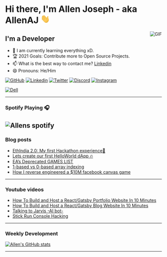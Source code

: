 # Hi there, I'm Allen Joseph - aka AllenAJ <img width="30px" src="https://github.com/SatYu26/SatYu26/raw/master/Assets/Hi.gif" />

<img align="right" alt="GIF" height="160px" src="https://octodex.github.com/images/daftpunktocat-thomas.gif" />

## I'm a Developer


- 🌱 I am currently learning everything xD.
- 🏆 2021 Goals: Contribute more to Open Source Projects.
- 📫 What is the best way to contact me? [Linkedin](https://www.linkedin.com/in/allenjosephaj/)
- 😄 Pronouns: He/Him

[![GitHub](https://img.shields.io/badge/Github-100000?style=for-the-badge&logo=github&logoColor=white)](https://github.com/AllenAJ)
[![Linkedin](https://img.shields.io/badge/Linkedin-0077B5?style=for-the-badge&logo=linkedin&logoColor=white)](https://www.linkedin.com/in/allenjosephaj/)
[![Twitter](https://img.shields.io/badge/Twitter-1DA1F2?style=for-the-badge&logo=twitter&logoColor=white)](https://twitter.com/allenjosephaj)
[![Discord](https://img.shields.io/badge/Discord-7289DA?style=for-the-badge&logo=discord&logoColor=white)](https://discord.gg/ZhzMmerYzN)
[![Instagram](https://img.shields.io/badge/Instagram-FF4500?style=for-the-badge&logo=instagram&logoColor=white)](https://www.instagram.com/allen.codes/)

[![Dell](https://img.shields.io/badge/Inspiron-15-3000?style=for-the-badge&logo=dell&logoColor=white)]()


---

### Spotify Playing 🎧
![Allens spotify](https://spotify-recently-played-readme.vercel.app/api?user=31e7uyk7g5pqbiuoibtelum4gkle)
---

### Blog posts
<!-- BLOG-POST-LIST:START -->
- [EthIndia 2.0: My first Hackathon experience🙌](https://dev.to/allenaj/ethindia-2-0-my-first-hackathon-experience-34o0)
- [Lets create our first HelloWorld dApp 🔥](https://dev.to/allenaj/lets-create-our-first-helloworld-dapp-f4n)
- [EA’s Deprecated GAMES LIST](https://dev.to/allenaj/ea-s-deprecated-games-list-3mmb)
- [1-based vs 0-based array indexing](https://dev.to/allenaj/1-based-vs-0-based-array-indexing-cmn)
- [How I reverse engineered a $10M facebook canvas game](https://dev.to/allenaj/how-i-reverse-engineered-a-10m-facebook-canvas-game-eek)
<!-- BLOG-POST-LIST:END -->
---

### Youtube videos
<!-- YOUTUBE:START -->
- [How To Build and Host a React/Gatsby Portfolio Website In 10 Minutes](https://www.youtube.com/watch?v=Fk2jIqeqjI8)
- [How To Build and Host a React/Gatsby Blog Website In 10 Minutes](https://www.youtube.com/watch?v=VSCGzlvU7Ok)
- [Talking to Jarvis -AI bot-](https://www.youtube.com/watch?v=OwzxMgkEWtU)
- [Stick Run Console Hacking](https://www.youtube.com/watch?v=6_hydTBrOeQ)
<!-- YOUTUBE:END -->

---
### Weekly Development
[![Allen's GitHub stats](https://github-readme-stats.vercel.app/api?username=AllenAJ)](https://github.com/anuraghazra/github-readme-stats)



---